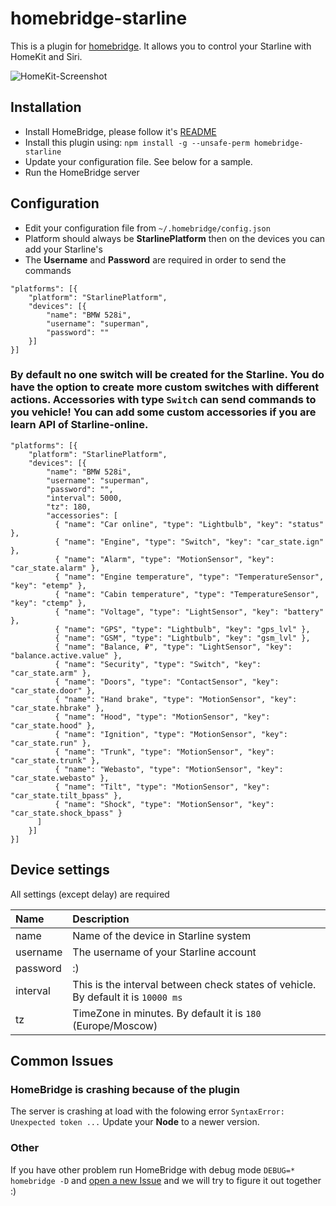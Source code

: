 # homebridge-starline
This is a plugin for [homebridge](https://github.com/nfarina/homebridge). It allows you to control your Starline with HomeKit and Siri.

![HomeKit-Screenshot](https://raw.githubusercontent.com/abdusalamov/homebridge-starline/master/screenshotes/img1.jpg)

## Installation
- Install HomeBridge, please follow it's [README](https://github.com/nfarina/homebridge/blob/master/README.md)
- Install this plugin using: `npm install -g --unsafe-perm homebridge-starline`
- Update your configuration file. See below for a sample.
- Run the HomeBridge server


## Configuration
- Edit your configuration file from `~/.homebridge/config.json`
- Platform should always be **StarlinePlatform** then on the devices you can add your Starline's
- The **Username** and **Password** are required in order to send the commands

```
"platforms": [{
    "platform": "StarlinePlatform",
    "devices": [{
        "name": "BMW 528i",
        "username": "superman",
        "password": ""
    }]
}]
```

### By default no one switch will be created for the Starline. You do have the option to create more custom switches with different actions. Accessories with type `Switch` can send commands to you vehicle! You can add some custom accessories if you are learn API of Starline-online.

```
"platforms": [{
    "platform": "StarlinePlatform",
    "devices": [{
        "name": "BMW 528i",
        "username": "superman",
        "password": "",
        "interval": 5000,
        "tz": 180,
        "accessories": [
          { "name": "Car online", "type": "Lightbulb", "key": "status" },
          { "name": "Engine", "type": "Switch", "key": "car_state.ign" },
          { "name": "Alarm", "type": "MotionSensor", "key": "car_state.alarm" },
          { "name": "Engine temperature", "type": "TemperatureSensor", "key": "etemp" },
          { "name": "Cabin temperature", "type": "TemperatureSensor", "key": "ctemp" },
          { "name": "Voltage", "type": "LightSensor", "key": "battery" },
          { "name": "GPS", "type": "Lightbulb", "key": "gps_lvl" },
          { "name": "GSM", "type": "Lightbulb", "key": "gsm_lvl" },
          { "name": "Balance, ₽", "type": "LightSensor", "key": "balance.active.value" },
          { "name": "Security", "type": "Switch", "key": "car_state.arm" },
          { "name": "Doors", "type": "ContactSensor", "key": "car_state.door" },
          { "name": "Hand brake", "type": "MotionSensor", "key": "car_state.hbrake" },
          { "name": "Hood", "type": "MotionSensor", "key": "car_state.hood" },
          { "name": "Ignition", "type": "MotionSensor", "key": "car_state.run" },
          { "name": "Trunk", "type": "MotionSensor", "key": "car_state.trunk" },
          { "name": "Webasto", "type": "MotionSensor", "key": "car_state.webasto" },
          { "name": "Tilt", "type": "MotionSensor", "key": "car_state.tilt_bpass" },
          { "name": "Shock", "type": "MotionSensor", "key": "car_state.shock_bpass" }
      ]
    }]
}]
```

## Device settings
All settings (except delay) are required

| Name | Description |
| :------------ | :------------ |
| name | Name of the device in Starline system |
| username | The username of your Starline account |
| password | :) |
| interval | This is the interval between check states of vehicle. By default it is `10000 ms` |
| tz | TimeZone in minutes. By default it is `180` (Europe/Moscow) |

## Common Issues

### HomeBridge is crashing because of the plugin
The server is crashing at load with the folowing error `SyntaxError: Unexpected token ...`
Update your **Node** to a newer version.

### Other
If you have other problem run HomeBridge with debug mode `DEBUG=* homebridge -D` and [open a new Issue](https://github.com/abdusalamov/homebridge-starline/issues/new) and we will try to figure it out together :)

